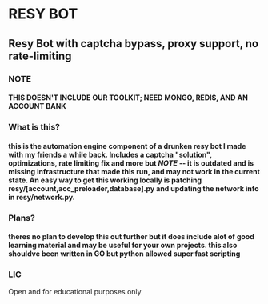 # RESY BOT

## Resy Bot with captcha bypass, proxy support, no rate-limiting

### NOTE

#### THIS DOESN'T INCLUDE OUR TOOLKIT; NEED MONGO, REDIS, AND AN ACCOUNT BANK

### What is this?
#### this is the automation engine component of a drunken resy bot I made with my friends a while back. Includes a captcha "solution", optimizations, rate limiting fix and more but *NOTE* -- it is outdated and is missing infrastructure that made this run, and may not work in the current state. An easy way to get this working locally is patching resy/[account,acc_preloader,database].py and updating the network info in resy/network.py. 

### Plans?
#### theres no plan to develop this out further but it does include alot of good learning material and may be useful for your own projects. this also shouldve been written in GO but python allowed super fast scripting 

### LIC

Open and for educational purposes only


